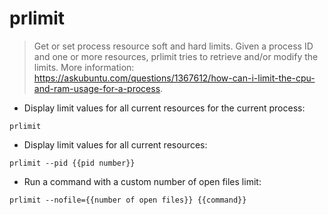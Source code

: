 # prlimit

> Get or set process resource soft and hard limits.
> Given a process ID and one or more resources, prlimit tries to retrieve and/or modify the limits.
> More information: <https://askubuntu.com/questions/1367612/how-can-i-limit-the-cpu-and-ram-usage-for-a-process>.

- Display limit values for all current resources for the current process:

`prlimit`

- Display limit values for all current resources:

`prlimit --pid {{pid number}}`

- Run a command with a custom number of open files limit:

`prlimit --nofile={{number of open files}} {{command}}`
